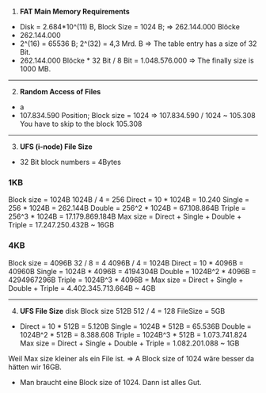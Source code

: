 1. **FAT Main Memory Requirements**
* Disk = 2.684*10^(11) B, Block Size = 1024 B; => 262.144.000 Blöcke
* 262.144.000
* 2^(16) = 65536 B; 2^(32) = 4,3 Mrd. B => The table entry has a size of 32 Bit.
* 262.144.000 Blöcke * 32 Bit / 8 Bit = 1.048.576.000 => The finally size is 1000 MB.
******

2. **Random Access of Files**
* a
* 107.834.590 Position; Block size = 1024 => 107.834.590 / 1024 ~ 105.308 You have to skip to the block 105.308
******

3. **UFS (i-node) File Size**
* 32 Bit block numbers = 4Bytes
### 1KB
  Block size = 1024B
  1024B / 4 = 256
  Direct = 10 * 1024B = 10.240
  Single = 256 * 1024B = 262.144B
  Double = 256^2 * 1024B = 67.108.864B
  Triple = 256^3 * 1024B = 17.179.869.184B
  Max size = Direct + Single + Double + Triple = 17.247.250.432B ~ 16GB

### 4KB
  Block size = 4096B
  32 / 8 = 4
  4096B / 4 = 1024B
  Direct = 10 * 4096B = 40960B
  Single = 1024B * 4096B = 4194304B
  Double = 1024B^2 * 4096B = 4294967296B
  Triple = 1024B^3 * 4096B =
  Max size = Direct + Single + Double + Triple = 4.402.345.713.664B ~ 4GB
  ******

4. **UFS File Size**
  disk Block size 512B
  512 / 4 = 128
  FileSize = 5GB

  * Direct = 10 * 512B = 5.120B
  Single = 1024B * 512B = 65.536B
  Double = 1024B^2 * 512B = 8.388.608
  Triple = 1024B^3 * 512B = 1.073.741.824
  Max size = Direct + Single + Double + Triple = 1.082.201.088 ~ 1GB

  Weil Max size kleiner als ein File ist. => A Block size of 1024 wäre besser da hätten wir 16GB.

  * Man braucht eine Block size of 1024. Dann ist alles Gut.
